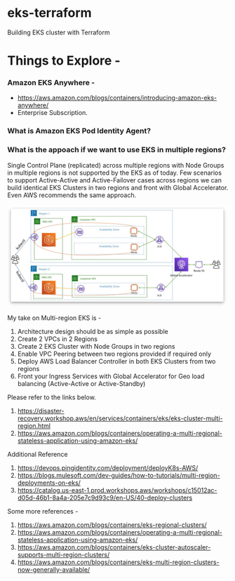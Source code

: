 # eks-terraform
Building EKS cluster with Terraform


# Things to Explore - 
### Amazon EKS Anywhere - 
- https://aws.amazon.com/blogs/containers/introducing-amazon-eks-anywhere/
- Enterprise Subscription.

### What is Amazon EKS Pod Identity Agent?


### What is the appoach if we want to use EKS in multiple regions? 

Single Control Plane (replicated) across multiple regions with Node Groups in multiple regions is not supported by the EKS as of today.
Few scenarios to support Active-Active and Active-Failover cases across regions we can build identical EKS Clusters in two regions and front with Global Accelerator. Even AWS recommends the same approach.

![image](images/kubectl_multi_region.png)

My take on Multi-region EKS is - 
1. Architecture design should be as simple as possible
2. Create 2 VPCs in 2 Regions
3. Create 2 EKS Cluster with Node Groups in two regions
4. Enable VPC Peering between two regions provided if required only
5. Deploy AWS Load Balancer Controller in both EKS Clusters from two regions
6. Front your Ingress Services with Global Accelerator for Geo load balancing (Active-Active or Active-Standby)

Please refer to the links below.
1. https://disaster-recovery.workshop.aws/en/services/containers/eks/eks-cluster-multi-region.html
2. https://aws.amazon.com/blogs/containers/operating-a-multi-regional-stateless-application-using-amazon-eks/

Additional Reference
1. https://devops.pingidentity.com/deployment/deployK8s-AWS/
2. https://blogs.mulesoft.com/dev-guides/how-to-tutorials/multi-region-deployments-on-eks/
3. https://catalog.us-east-1.prod.workshops.aws/workshops/c15012ac-d05d-46b1-8a4a-205e7c9d93c9/en-US/40-deploy-clusters

Some more references -
1. https://aws.amazon.com/blogs/containers/eks-regional-clusters/
2. https://aws.amazon.com/blogs/containers/operating-a-multi-regional-stateless-application-using-amazon-eks/
3. https://aws.amazon.com/blogs/containers/eks-cluster-autoscaler-supports-multi-region-clusters/
4. https://aws.amazon.com/blogs/containers/eks-multi-region-clusters-now-generally-available/

